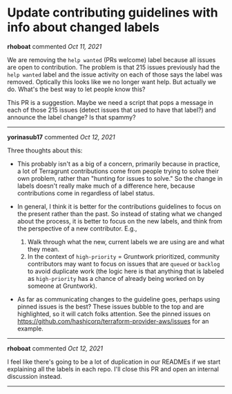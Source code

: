 # Update contributing guidelines with info about changed labels

**rhoboat** commented *Oct 11, 2021*

We are removing the `help wanted` (PRs welcome) label because all issues are open to contribution. The problem is that 215 issues previously had the `help wanted` label and the issue activity on each of those says the label was removed. Optically this looks like we no longer want help. But actually we do. What's the best way to let people know this?

This PR is a suggestion. Maybe we need a script that pops a message in each of those 215 issues (detect issues that used to have that label?) and announce the label change? Is that spammy?
<br />
***


**yorinasub17** commented *Oct 12, 2021*

Three thoughts about this:

- This probably isn't as a big of a concern, primarily because in practice, a lot of Terragrunt contributions come from people trying to solve their own problem, rather than "hunting for issues to solve." So the change in labels doesn't really make much of a difference here, because contributions come in regardless of label status.

- In general, I think it is better for the contributions guidelines to focus on the present rather than the past. So instead of stating what we changed about the process, it is better to focus on the new labels, and think from the perspective of a new contributor. E.g.,
    1. Walk through what the new, current labels we are using are and what they mean.
    2. In the context of `high-priority` = Gruntwork prioritized, community contributors may want to focus on issues that are `queued` or `backlog` to avoid duplicate work (the logic here is that anything that is labeled as `high-priority` has a chance of already being worked on by someone at Gruntwork).

- As far as communicating changes to the guideline goes,  perhaps using pinned issues is the best? These issues bubble to the top and are highlighted, so it will catch folks attention. See the pinned issues on https://github.com/hashicorp/terraform-provider-aws/issues for an example.
***

**rhoboat** commented *Oct 12, 2021*

I feel like there's going to be a lot of duplication in our READMEs if we start explaining all the labels in each repo. I'll close this PR and open an internal discussion instead.
***

